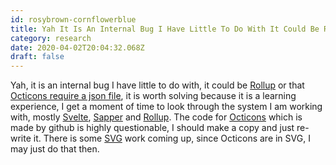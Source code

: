 ```yaml
---
id: rosybrown-cornflowerblue
title: Yah It Is An Internal Bug I Have Little To Do With It Could Be Rollup Or That Octicons Require A Json File It Is Worth Solvin
category: research
date: 2020-04-02T20:04:32.068Z
draft: false
---
```


Yah, it is an internal bug I have little to do with, it could be [Rollup][1] or that [Octicons require a json file][2], it is worth solving because it is a learning experience, I get a moment of time to look through the system I am working with, mostly [Svelte][3], [Sapper][4] and [Rollup][5]. The code for [Octicons][6] which is made by github is highly questionable, I should make a copy and just re-write it. There is some [SVG][7] work coming up, since Octicons are in SVG, I may just do that then.

[1]: https://rollupjs.org/guide/en/
[2]: https://github.com/primer/octicons/commit/875bc333ce4dc6a460a116dfd315a56dbb23120f#diff-c93a11fe3afdd3ccfbe1f152a8cf7b20L1
[3]: https://svelte.dev/
[4]: https://sapper.svelte.dev/
[5]: https://rollupjs.org/guide/en/
[6]: https://octicons.github.com/
[7]: https://www.w3.org/Graphics/SVG/WG/wiki/SVG_FAQ